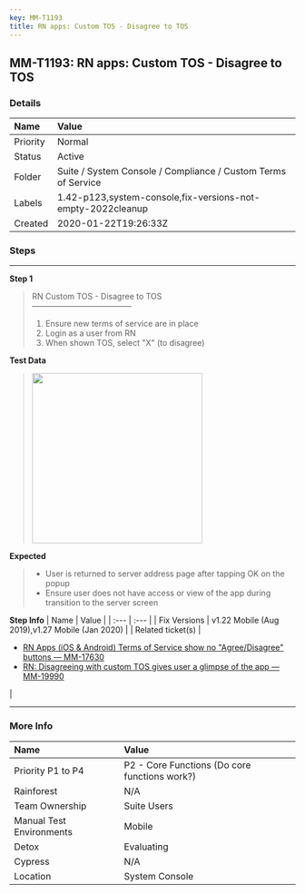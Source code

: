 ```yaml
---
key: MM-T1193
title: RN apps: Custom TOS - Disagree to TOS
---
```


## MM-T1193: RN apps: Custom TOS - Disagree to TOS

### Details

| Name     | Value                                                         |
| :------- | :------------------------------------------------------------ |
| Priority | Normal                                                        |
| Status   | Active                                                        |
| Folder   | Suite / System Console / Compliance / Custom Terms of Service |
| Labels   | 1.42-p123,system-console,fix-versions-not-empty-2022cleanup   |
| Created  | 2020-01-22T19:26:33Z                                          |

### Steps

<hr/>

**Step 1**

> <article>RN Custom TOS - Disagree to TOS<br>–––––––––––––––––––––––––<ol><li>Ensure new terms of service are in place</li><li>Login as a user from RN</li><li>When shown TOS, select "X" (to disagree)</li></ol></article>

**Test Data**

> <article><img src="https://smartbear-tm4j-prod-us-west-2-attachment-rich-text.s3.us-west-2.amazonaws.com/embedded-f3277290f945470c4add5d21ef3dc7ca7b74388fc7152bfb6b99ae58c66a95a8-1607210852363-IMG_1495FF669B58-1.jpeg" style="width: 300px;" class="fr-fil fr-dib"></article>

**Expected**

> <article><ul><li>User is returned to server address page after tapping OK on the popup</li><li>Ensure user does not have access or view of the app during transition to the server screen</li></ul></article>

**Step Info**
| Name | Value |
| :--- | :--- |
| Fix Versions | v1.22 Mobile (Aug 2019),v1.27 Mobile (Jan 2020) |
| Related ticket(s) | <ul><li><a href="https://mattermost.atlassian.net/browse/MM-17630">RN Apps (iOS &amp; Android) Terms of Service show no "Agree/Disagree" buttons — MM-17630</a></li><li><a href="https://mattermost.atlassian.net/browse/MM-19990">RN: Disagreeing with custom TOS gives user a glimpse of the app — MM-19990</a></li></ul> |

<hr/>

### More Info

| Name                     | Value                                         |
| :----------------------- | :-------------------------------------------- |
| Priority P1 to P4        | P2 - Core Functions (Do core functions work?) |
| Rainforest               | N/A                                           |
| Team Ownership           | Suite Users                                   |
| Manual Test Environments | Mobile                                        |
| Detox                    | Evaluating                                    |
| Cypress                  | N/A                                           |
| Location                 | System Console                                |

